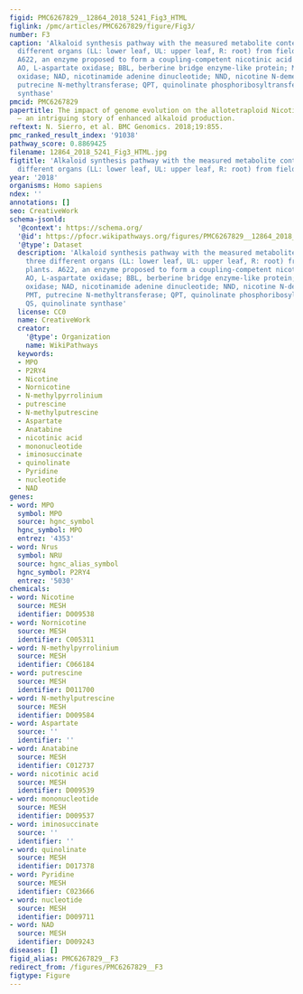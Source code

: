 ```yaml
---
figid: PMC6267829__12864_2018_5241_Fig3_HTML
figlink: /pmc/articles/PMC6267829/figure/Fig3/
number: F3
caption: 'Alkaloid synthesis pathway with the measured metabolite contents in three
  different organs (LL: lower leaf, UL: upper leaf, R: root) from field-grown plants.
  A622, an enzyme proposed to form a coupling-competent nicotinic acid intermediate;
  AO, L-aspartate oxidase; BBL, berberine bridge enzyme-like protein; MPO, methylputrescine
  oxidase; NAD, nicotinamide adenine dinucleotide; NND, nicotine N-demethylase; PMT,
  putrecine N-methyltransferase; QPT, quinolinate phosphoribosyltransferase; QS, quinolinate
  synthase'
pmcid: PMC6267829
papertitle: The impact of genome evolution on the allotetraploid Nicotiana rustica
  – an intriguing story of enhanced alkaloid production.
reftext: N. Sierro, et al. BMC Genomics. 2018;19:855.
pmc_ranked_result_index: '91038'
pathway_score: 0.8869425
filename: 12864_2018_5241_Fig3_HTML.jpg
figtitle: 'Alkaloid synthesis pathway with the measured metabolite contents in three
  different organs (LL: lower leaf, UL: upper leaf, R: root) from field-grown plants'
year: '2018'
organisms: Homo sapiens
ndex: ''
annotations: []
seo: CreativeWork
schema-jsonld:
  '@context': https://schema.org/
  '@id': https://pfocr.wikipathways.org/figures/PMC6267829__12864_2018_5241_Fig3_HTML.html
  '@type': Dataset
  description: 'Alkaloid synthesis pathway with the measured metabolite contents in
    three different organs (LL: lower leaf, UL: upper leaf, R: root) from field-grown
    plants. A622, an enzyme proposed to form a coupling-competent nicotinic acid intermediate;
    AO, L-aspartate oxidase; BBL, berberine bridge enzyme-like protein; MPO, methylputrescine
    oxidase; NAD, nicotinamide adenine dinucleotide; NND, nicotine N-demethylase;
    PMT, putrecine N-methyltransferase; QPT, quinolinate phosphoribosyltransferase;
    QS, quinolinate synthase'
  license: CC0
  name: CreativeWork
  creator:
    '@type': Organization
    name: WikiPathways
  keywords:
  - MPO
  - P2RY4
  - Nicotine
  - Nornicotine
  - N-methylpyrrolinium
  - putrescine
  - N-methylputrescine
  - Aspartate
  - Anatabine
  - nicotinic acid
  - mononucleotide
  - iminosuccinate
  - quinolinate
  - Pyridine
  - nucleotide
  - NAD
genes:
- word: MPO
  symbol: MPO
  source: hgnc_symbol
  hgnc_symbol: MPO
  entrez: '4353'
- word: Nrus
  symbol: NRU
  source: hgnc_alias_symbol
  hgnc_symbol: P2RY4
  entrez: '5030'
chemicals:
- word: Nicotine
  source: MESH
  identifier: D009538
- word: Nornicotine
  source: MESH
  identifier: C005311
- word: N-methylpyrrolinium
  source: MESH
  identifier: C066184
- word: putrescine
  source: MESH
  identifier: D011700
- word: N-methylputrescine
  source: MESH
  identifier: D009584
- word: Aspartate
  source: ''
  identifier: ''
- word: Anatabine
  source: MESH
  identifier: C012737
- word: nicotinic acid
  source: MESH
  identifier: D009539
- word: mononucleotide
  source: MESH
  identifier: D009537
- word: iminosuccinate
  source: ''
  identifier: ''
- word: quinolinate
  source: MESH
  identifier: D017378
- word: Pyridine
  source: MESH
  identifier: C023666
- word: nucleotide
  source: MESH
  identifier: D009711
- word: NAD
  source: MESH
  identifier: D009243
diseases: []
figid_alias: PMC6267829__F3
redirect_from: /figures/PMC6267829__F3
figtype: Figure
---
```

